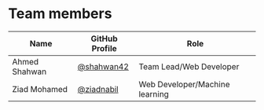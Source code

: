# Team members

| Name | GitHub Profile | Role |
| ---- | -------------- | ---- |
| Ahmed Shahwan | [@shahwan42](https://github.com/shahwan42) | Team Lead/Web Developer |
| Ziad Mohamed  | [@ziadnabil](https://github.com/ziadnabil) | Web Developer/Machine learning |
